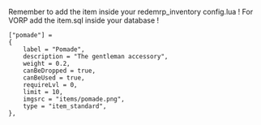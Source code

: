   Remember to add the item inside your redemrp_inventory config.lua !
  For VORP add the item.sql inside your database !
    
    ["pomade"] =
    {
        label = "Pomade",
        description = "The gentleman accessory",
        weight = 0.2,
        canBeDropped = true,
        canBeUsed = true,
        requireLvl = 0,
        limit = 10,
        imgsrc = "items/pomade.png",
        type = "item_standard",
    },